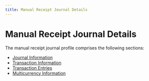 ```yaml
---
title: Manual Receipt Journal Details
---
```


# Manual Receipt Journal Details


The manual receipt journal profile comprises the following sections:

- [Journal  Information]({{site.acc_baseurl}}/customer-receipts-and-refunds/receipt-jrnl-dtls/journal-information/journal_information_receipt_jrnl.html)
- [Transaction  Information]({{site.acc_baseurl}}/customer-receipts-and-refunds/receipt-jrnl-dtls/trans-dtls/transaction_information_receipt_jrnl.html)
- [Transaction  Entries]({{site.acc_baseurl}}/customer-receipts-and-refunds/receipt-jrnl-dtls/transaction-entries/transaction_entries_receipt_journal_con.html)
- [Multicurrency  Information]({{site.acc_baseurl}}/customer-receipts-and-refunds/receipt-jrnl-dtls/multicurrency-details/multicurrency_information_receipt_journal.html)

